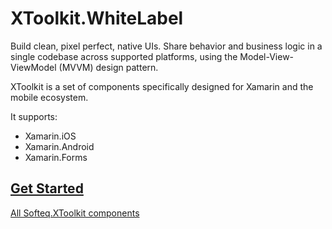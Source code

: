 # XToolkit.WhiteLabel

Build clean, pixel perfect, native UIs. Share behavior and business logic in a single codebase across supported platforms, using the Model-View-ViewModel (MVVM) design pattern.

XToolkit is a set of components specifically designed for Xamarin and the mobile ecosystem.

It supports:
- Xamarin.iOS
- Xamarin.Android
- Xamarin.Forms

## [Get Started](articles/getting-started.md)


[All Softeq.XToolkit components](articles/xtoolkit/overview.md)

